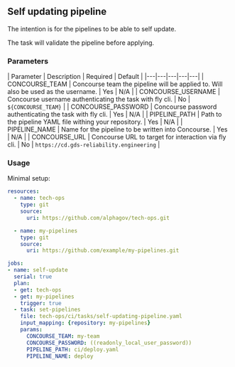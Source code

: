 ## Self updating pipeline

The intention is for the pipelines to be able to self update.

The task will validate the pipeline before applying.

### Parameters

| Parameter | Description | Required | Default |
|---|---|---|---|---|
| CONCOURSE_TEAM | Concourse team the pipeline will be applied to. Will also be used as the username. | Yes | N/A |
| CONCOURSE_USERNAME | Concourse username authenticating the task with fly cli. | No | `${CONCOURSE_TEAM}` |
| CONCOURSE_PASSWORD | Concourse password authenticating the task with fly cli. | Yes | N/A |
| PIPELINE_PATH | Path to the pipeline YAML file withing your repository. | Yes | N/A |
| PIPELINE_NAME | Name for the pipeline to be written into Concourse. | Yes | N/A |
| CONCOURSE_URL | Concourse URL to target for interaction via fly cli. | No | `https://cd.gds-reliability.engineering` |

### Usage

Minimal setup:

```yaml
resources:
  - name: tech-ops
    type: git
    source:
      uri: https://github.com/alphagov/tech-ops.git

  - name: my-pipelines
    type: git
    source:
      uri: https://github.com/example/my-pipelines.git

jobs:
- name: self-update
  serial: true
  plan:
  - get: tech-ops
  - get: my-pipelines
    trigger: true
  - task: set-pipelines
    file: tech-ops/ci/tasks/self-updating-pipeline.yaml
    input_mapping: {repository: my-pipelines}
    params:
      CONCOURSE_TEAM: my-team
      CONCOURSE_PASSWORD: ((readonly_local_user_password))
      PIPELINE_PATH: ci/deploy.yaml
      PIPELINE_NAME: deploy
```
